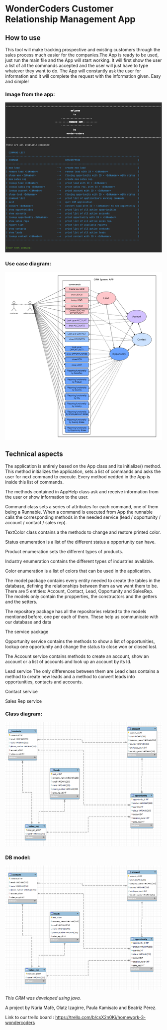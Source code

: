 # WonderCoders Customer Relationship Management App

## How to use

This tool will make tracking prospective and existing customers through the sales process much easier for the companies.The App is ready to be used, just run the main file and the App will start working. It will first show the user a list of all the commands accepted and the user will just have to type whatever they want to do. The App will constantly ask the user for information and it will complete the request with the information given. Easy and simple!

### Image from the app:
![how to use](./src/images/howToUse.png)

### Use case diagram:
![use case diagram](./src/images/useCase.png)

## Technical aspects

The application is entirely based on the App class and its initialize() method. This method initializes the application, sets a list of commands and asks the user for next command to execute. Every method nedded in the App is inside this list of commands.  

The methods contained in AppHelp class ask and receive information from the user or show information to the user.

Command class sets a series of attributes for each command, one of them being a Runnable. When a command is executed from App the runnable calls the corresponding methods in the needed service (lead / opportunity / account / contact / sales rep).

TextColor class contains a the methods to change and restore printed color.

Status enumeration is a list of the different status a opportunity can have.

Product enumeration sets the different types of products.

Industry enumeration contains the different types of industries available.

Color enumeration is a list of colors that can be used in the application.

The model package contains every entity needed to create the tables in the database, defining the relationships between them as we want them to be. There are 5 entities: Account, Contact, Lead, Opportunity and SalesRep. The models only contain the propperties, the constructors and the getters and the setters.

The repository package has all the repositories related to the models mentioned before, one per each of them. These help us communicate with our database and data 

The service package

Opportunity service contains the methods to show a list of opportunities, lookup one opportunity and change the status to close won or closed lost.

The Account service contains methods to create an account, show an account or a list of accounts and look up an account by its Id.

Lead service The only differences between them are Lead class contains a method to create new leads and a method to convert leads into opportunities, contacts and accounts.  

Contact service

Sales Rep service



### Class diagram:
![class diagram](./src/images/class.png)

### DB model:
![model](./src/images/db_model.png)


*This CRM was developed using java.*

A project by Núria Mafé, Olatz Izagirre, Paula Kamisato and Beatriz Pérez.

Link to our trello board : https://trello.com/b/csX2n0Ki/homework-3-wondercoders


